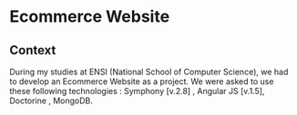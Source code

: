# Ecommerce Website

## Context 
During my studies at ENSI (National School of Computer Science), we had to develop an Ecommerce Website as a project. We were asked to use these following technologies : Symphony [v.2.8] , Angular JS [v.1.5], Doctorine , MongoDB. 





